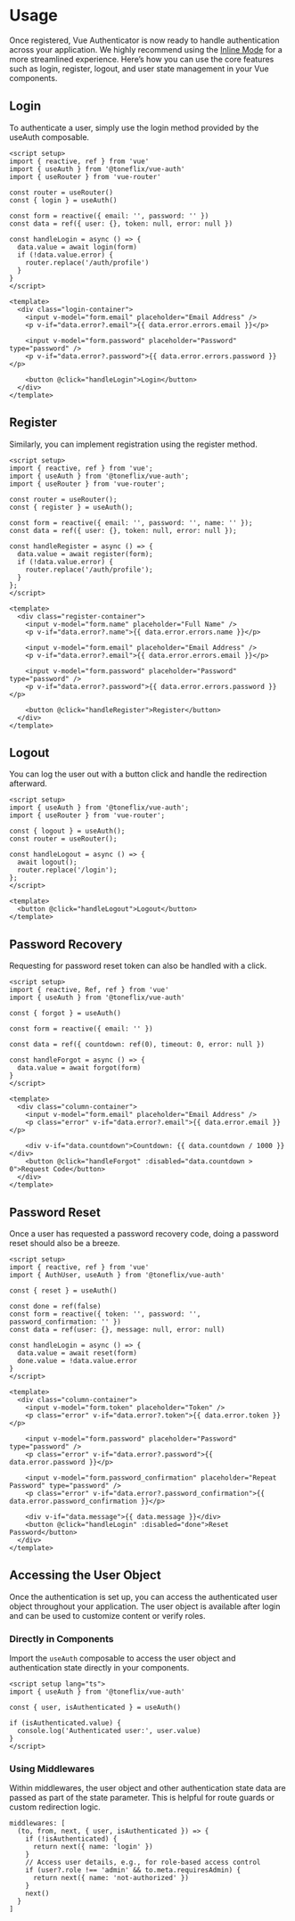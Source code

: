 # Usage

Once registered, Vue Authenticator is now ready to handle authentication across your application. We highly recommend using the [Inline Mode](./inline-usage) for a more streamlined experience. Here’s how you can use the core features such as login, register, logout, and user state management in your Vue components.

## Login

To authenticate a user, simply use the login method provided by the useAuth composable.

```vue:line-numbers{3,7,13}
<script setup>
import { reactive, ref } from 'vue'
import { useAuth } from '@toneflix/vue-auth'
import { useRouter } from 'vue-router'

const router = useRouter()
const { login } = useAuth()

const form = reactive({ email: '', password: '' })
const data = ref({ user: {}, token: null, error: null })

const handleLogin = async () => {
  data.value = await login(form)
  if (!data.value.error) {
    router.replace('/auth/profile')
  }
}
</script>

<template>
  <div class="login-container">
    <input v-model="form.email" placeholder="Email Address" />
    <p v-if="data.error?.email">{{ data.error.errors.email }}</p>

    <input v-model="form.password" placeholder="Password" type="password" />
    <p v-if="data.error?.password">{{ data.error.errors.password }}</p>

    <button @click="handleLogin">Login</button>
  </div>
</template>
```

## Register

Similarly, you can implement registration using the register method.

```vue:line-numbers{3,7,13}
<script setup>
import { reactive, ref } from 'vue';
import { useAuth } from '@toneflix/vue-auth';
import { useRouter } from 'vue-router';

const router = useRouter();
const { register } = useAuth();

const form = reactive({ email: '', password: '', name: '' });
const data = ref({ user: {}, token: null, error: null });

const handleRegister = async () => {
  data.value = await register(form);
  if (!data.value.error) {
    router.replace('/auth/profile');
  }
};
</script>

<template>
  <div class="register-container">
    <input v-model="form.name" placeholder="Full Name" />
    <p v-if="data.error?.name">{{ data.error.errors.name }}</p>

    <input v-model="form.email" placeholder="Email Address" />
    <p v-if="data.error?.email">{{ data.error.errors.email }}</p>

    <input v-model="form.password" placeholder="Password" type="password" />
    <p v-if="data.error?.password">{{ data.error.errors.password }}</p>

    <button @click="handleRegister">Register</button>
  </div>
</template>
```

## Logout

You can log the user out with a button click and handle the redirection afterward.

```vue:line-numbers{2,5,9}
<script setup>
import { useAuth } from '@toneflix/vue-auth';
import { useRouter } from 'vue-router';

const { logout } = useAuth();
const router = useRouter();

const handleLogout = async () => {
  await logout();
  router.replace('/login');
};
</script>

<template>
  <button @click="handleLogout">Logout</button>
</template>
```

## Password Recovery

Requesting for password reset token can also be handled with a click.

```vue:line-numbers{3,5,12}
<script setup>
import { reactive, Ref, ref } from 'vue'
import { useAuth } from '@toneflix/vue-auth'

const { forgot } = useAuth()

const form = reactive({ email: '' })

const data = ref({ countdown: ref(0), timeout: 0, error: null })

const handleForgot = async () => {
  data.value = await forgot(form)
}
</script>

<template>
  <div class="column-container">
    <input v-model="form.email" placeholder="Email Address" />
    <p class="error" v-if="data.error?.email">{{ data.error.email }}</p>

    <div v-if="data.countdown">Countdown: {{ data.countdown / 1000 }}</div>
    <button @click="handleForgot" :disabled="data.countdown > 0">Request Code</button>
  </div>
</template>
```

## Password Reset

Once a user has requested a password recovery code, doing a password reset should also be a breeze.

```vue:line-numbers{3,5,12}
<script setup>
import { reactive, ref } from 'vue'
import { AuthUser, useAuth } from '@toneflix/vue-auth'

const { reset } = useAuth()

const done = ref(false)
const form = reactive({ token: '', password: '', password_confirmation: '' })
const data = ref(user: {}, message: null, error: null)

const handleLogin = async () => {
  data.value = await reset(form)
  done.value = !data.value.error
}
</script>

<template>
  <div class="column-container">
    <input v-model="form.token" placeholder="Token" />
    <p class="error" v-if="data.error?.token">{{ data.error.token }}</p>

    <input v-model="form.password" placeholder="Password" type="password" />
    <p class="error" v-if="data.error?.password">{{ data.error.password }}</p>

    <input v-model="form.password_confirmation" placeholder="Repeat Password" type="password" />
    <p class="error" v-if="data.error?.password_confirmation">{{ data.error.password_confirmation }}</p>

    <div v-if="data.message">{{ data.message }}</div>
    <button @click="handleLogin" :disabled="done">Reset Password</button>
  </div>
</template>
```

## Accessing the User Object

Once the authentication is set up, you can access the authenticated user object throughout your application. The user object is available after login and can be used to customize content or verify roles.

### Directly in Components

Import the `useAuth` composable to access the user object and authentication state directly in your components.

```vue:line-numbers{2,4}
<script setup lang="ts">
import { useAuth } from '@toneflix/vue-auth'

const { user, isAuthenticated } = useAuth()

if (isAuthenticated.value) {
  console.log('Authenticated user:', user.value)
}
</script>
```

### Using Middlewares

Within middlewares, the user object and other authentication state data are passed as part of the state parameter. This is helpful for route guards or custom redirection logic.

```ts:line-numbers{2,7}
middlewares: [
  (to, from, next, { user, isAuthenticated }) => {
    if (!isAuthenticated) {
      return next({ name: 'login' })
    }
    // Access user details, e.g., for role-based access control
    if (user?.role !== 'admin' && to.meta.requiresAdmin) {
      return next({ name: 'not-authorized' })
    }
    next()
  }
]
```
